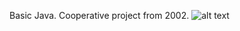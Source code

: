 Basic Java. Cooperative project from 2002.
![alt text](https://user-images.githubusercontent.com/4059636/52277590-5a923100-2955-11e9-8e53-e08c4f598305.PNG)
